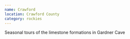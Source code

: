 ```yaml
---
name: Crawford
location: Crawford County
category: rockies
---
```


Seasonal tours of the limestone formations in Gardner Cave
